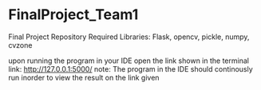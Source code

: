 # FinalProject_Team1
Final Project Repository
Required Libraries:
Flask,
opencv,
pickle,
numpy, 
cvzone

upon running the program in your IDE open the link shown in the terminal
link: http://127.0.0.1:5000/
note: The program in the IDE should continously run inorder to view the result on the link given

